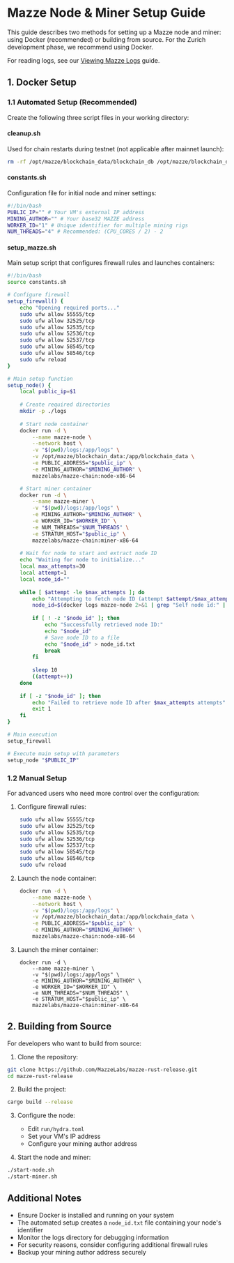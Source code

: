 # Mazze Node & Miner Setup Guide

This guide describes two methods for setting up a Mazze node and miner: using Docker (recommended) or building from source. For the Zurich development phase, we recommend using Docker.

For reading logs, see our [Viewing Mazze Logs](viewing-logs.md) guide.

## 1. Docker Setup

### 1.1 Automated Setup (Recommended)

Create the following three script files in your working directory:

#### cleanup.sh
Used for chain restarts during testnet (not applicable after mainnet launch):
```bash
rm -rf /opt/mazze/blockchain_data/blockchain_db /opt/mazze/blockchain_data/storage_db
```

#### constants.sh
Configuration file for initial node and miner settings:
```bash
#!/bin/bash
PUBLIC_IP="" # Your VM's external IP address
MINING_AUTHOR="" # Your base32 MAZZE address
WORKER_ID="1" # Unique identifier for multiple mining rigs
NUM_THREADS="4" # Recommended: (CPU_CORES / 2) - 2
```

#### setup_mazze.sh
Main setup script that configures firewall rules and launches containers:

```bash
#!/bin/bash
source constants.sh

# Configure firewall
setup_firewall() {
    echo "Opening required ports..."
    sudo ufw allow 55555/tcp
    sudo ufw allow 32525/tcp
    sudo ufw allow 52535/tcp
    sudo ufw allow 52536/tcp
    sudo ufw allow 52537/tcp
    sudo ufw allow 58545/tcp
    sudo ufw allow 58546/tcp
    sudo ufw reload
}

# Main setup function
setup_node() {
    local public_ip=$1
    
    # Create required directories
    mkdir -p ./logs
    
    # Start node container
    docker run -d \
        --name mazze-node \
        --network host \
        -v "$(pwd)/logs:/app/logs" \
        -v /opt/mazze/blockchain_data:/app/blockchain_data \
        -e PUBLIC_ADDRESS="$public_ip" \
        -e MINING_AUTHOR="$MINING_AUTHOR" \
        mazzelabs/mazze-chain:node-x86-64

    # Start miner container
    docker run -d \
        --name mazze-miner \
        -v "$(pwd)/logs:/app/logs" \
        -e MINING_AUTHOR="$MINING_AUTHOR" \
        -e WORKER_ID="$WORKER_ID" \
        -e NUM_THREADS="$NUM_THREADS" \
        -e STRATUM_HOST="$public_ip" \
        mazzelabs/mazze-chain:miner-x86-64
        
    # Wait for node to start and extract node ID
    echo "Waiting for node to initialize..."
    local max_attempts=30
    local attempt=1
    local node_id=""
    
    while [ $attempt -le $max_attempts ]; do
        echo "Attempting to fetch node ID (attempt $attempt/$max_attempts)..."
        node_id=$(docker logs mazze-node 2>&1 | grep "Self node id:" | sed -E '"'"'s/.*Self node id: (0x[a-f0-9]+).*/\1/'"'"')
        
        if [ ! -z "$node_id" ]; then
            echo "Successfully retrieved node ID:"
            echo "$node_id"
            # Save node ID to a file
            echo "$node_id" > node_id.txt
            break
        fi
        
        sleep 10
        ((attempt++))
    done
    
    if [ -z "$node_id" ]; then
        echo "Failed to retrieve node ID after $max_attempts attempts"
        exit 1
    fi
}

# Main execution
setup_firewall

# Execute main setup with parameters
setup_node "$PUBLIC_IP"
```


### 1.2 Manual Setup

For advanced users who need more control over the configuration:

1. Configure firewall rules:
```bash
    sudo ufw allow 55555/tcp
    sudo ufw allow 32525/tcp
    sudo ufw allow 52535/tcp
    sudo ufw allow 52536/tcp
    sudo ufw allow 52537/tcp
    sudo ufw allow 58545/tcp
    sudo ufw allow 58546/tcp
    sudo ufw reload
```

2. Launch the node container:
```bash
    docker run -d \
        --name mazze-node \
        --network host \
        -v "$(pwd)/logs:/app/logs" \
        -v /opt/mazze/blockchain_data:/app/blockchain_data \
        -e PUBLIC_ADDRESS="$public_ip" \
        -e MINING_AUTHOR="$MINING_AUTHOR" \
        mazzelabs/mazze-chain:node-x86-64
```

3. Launch the miner container:
```
    docker run -d \
        --name mazze-miner \
        -v "$(pwd)/logs:/app/logs" \
        -e MINING_AUTHOR="$MINING_AUTHOR" \
        -e WORKER_ID="$WORKER_ID" \
        -e NUM_THREADS="$NUM_THREADS" \
        -e STRATUM_HOST="$public_ip" \
        mazzelabs/mazze-chain:miner-x86-64
```



## 2. Building from Source

For developers who want to build from source:

1. Clone the repository:
```bash
git clone https://github.com/MazzeLabs/mazze-rust-release.git
cd mazze-rust-release
```


2. Build the project:
```bash
cargo build --release
```


3. Configure the node:
   - Edit `run/hydra.toml`
   - Set your VM's IP address
   - Configure your mining author address

4. Start the node and miner:
```bash
./start-node.sh
./start-miner.sh
```

## Additional Notes

- Ensure Docker is installed and running on your system
- The automated setup creates a `node_id.txt` file containing your node's identifier
- Monitor the logs directory for debugging information
- For security reasons, consider configuring additional firewall rules
- Backup your mining author address securely